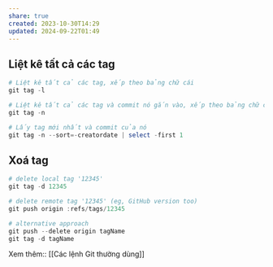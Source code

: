 ```yaml
---
share: true
created: 2023-10-30T14:29
updated: 2024-09-22T01:49
---
```

## Liệt kê tất cả các tag
```PowerShell
# Liệt kê tất cả các tag, xếp theo bảng chữ cái
git tag -l

# Liệt kê tất cả các tag và commit nó gắn vào, xếp theo bảng chữ cái và thời gian
git tag -n 

# Lấy tag mới nhất và commit của nó
git tag -n --sort=-creatordate | select -first 1
```
## Xoá tag
```PowerShell
# delete local tag '12345'
git tag -d 12345

# delete remote tag '12345' (eg, GitHub version too)
git push origin :refs/tags/12345

# alternative approach
git push --delete origin tagName
git tag -d tagName
```
Xem thêm:: [[Các lệnh Git thường dùng]]